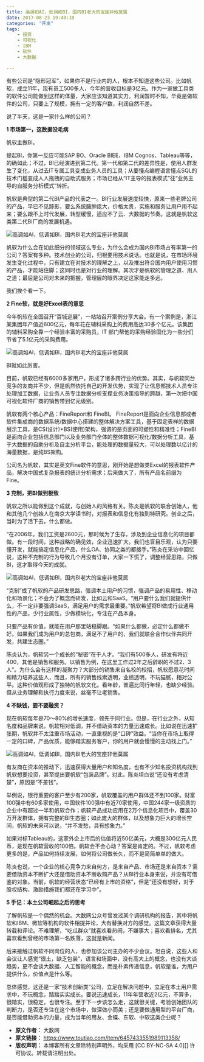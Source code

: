 ```yaml
---
title: 高调如AI，低调如BI，国内BI老大的宝座非他莫属
date: 2017-08-23 19:40:10
categories: "开发"
tags:
	- 投资
	- 可视化
	- IBM
	- 软件
	- 大数据

---
```


有些公司是“隐形冠军”，如果你不是行业内的人，根本不知道这些公司。比如帆软，成立11年，现有员工500多人，今年的营收目标是3亿元。作为一家做工具类的软件公司能做到这样的体量，大家应该知道其实力。利润暂时不知，毕竟是做软件的公司，只要上了规模，拥有一定的客户数，利润自然不差。

说了半天，这是一家什么样的公司？

**1 市场第一，这数据没毛病**

帆软主做BI。

提起BI，你第一反应可能SAP BO、Oracle BIEE、IBM Cognos、Tableau等等，的确如此；不过，BI已经演进到第二代。第一代和第二代的差异性是，使用人群发生了变化，从过去IT专属工具变成业务人员的工具；从要懂点编程语言懂点SQL的技术门槛变成人人拖拽的自助式服务；市场已经从“IT主导的报表模式”往“业务主导的自服务分析模式”转折。

帆软是典型的第二代BI产品的代表之一。BI行业发展速度较快，原来一些老牌公司的产品，早已不见踪影，要么系统臃肿庞大，价格太贵，实施和服务让用户用不起来；要么跟不上时代发展，转型缓慢，适应不了云、大数据的节奏。这就是帆软这类第二代BI厂商的发展机遇。

![高调如AI，低调如BI，国内BI老大的宝座非他莫属][AI_BI_BI]

帆软为什么会在如此细分的领域这么专业，为什么会成为国内BI市场占有率第一的公司？答案有多种。技术创业的公司，归根要用技术说话。也就是说，在市场环境发生变化过程中，只有建立在对技术的理解之上，以及推出符合国内用户使用习惯的产品，才能站住脚；这同时也是对行业的理解。其次才是帆软的管理之道、用人之道；最后是公司对未来的把握，管理层的眼界决定这家能走多远。

我们挨个看一下。

**2 Fine软，就是好Excel表的意思**

今年帆软在全国召开“百城巡展”，一站站召开案例分享大会。有一个案例是，浙江某集团年产值近600亿元，每年花在辅料采购上的费用高达30多个亿元。该集团的辅料采购全靠一个经验丰富的采购员，IT 部门帮他的采购经验固化为一些分们节省了5.1亿元的采购费用。

![高调如AI，低调如BI，国内BI老大的宝座非他莫属][AI_BI_BI 1]

BI就如此厉害。

目前，帆软已经有6000多家用户，形成了诸多跨行业的优势。其实，与帆软同台竞争的友商并不少，但是帆然依托自己的开发优势，实现了让信息部技术人员专注处理加工数据，让业务人员专注数据分析支撑业务决策指导的跨越，第一次把中国可视化软件厂商的销售带到亿元级别。

帆软有两个核心产品：FineReport和 FineBI。 FineReport是面向企业信息部或者软件集成商的数据系统/数据中心搭建的整体解决方案工具，基于固定表样的数据展示工具，是CS(设计)+BS(使用)架构，强调的是页面的可塑性和精准性；FineBI是面向企业包括信息部门以及业务部门全体的整体数据可视化/数据分析工具，基于大数据的自助分析及自主分析平台，能处理的数据量较大，可以处理数以亿计的海量数据，是纯BS架构。

公司名为帆软，其实是英文Fine软件的意思，刚开始是想做类Excel的报表软件产品，解决中国式复杂报表的统计分析需求；后来做大了，所有产品名前缀为Fine。

**3 克制，把BI做到极致**

帆软之所以能做到这个成就，与创始人的风格有关。陈炎是帆软的联合创始人，他和其他几个创始人在南京大学读书时，对报表和信息化有独到特研究。创业之后，当时为了活下去，什么都做。

“在2006年，我们工资是2600元，那时候为了生存，涉及到企业信息化的项目都做。有一段时间，这种战略的确见效，企业迅速扩大。我们也盲目乐观，认为只要懂开发，就能搞定信息化产品，什么OA、协同之类的都接手。”陈炎在采访中回忆说，这种不克制的行为导致几个月没有订单，大家一下慌了，调整经营思路，只做BI，这才取得今天的成就。

![高调如AI，低调如BI，国内BI老大的宝座非他莫属][AI_BI_BI 2]

“克制”成了帆软的产品研发思路，强调本土用户的习惯，强调产品的易用性、移动化和场景化；不会为了概念而研发，比如云和SaaS。“用户要什么我们就提供什么，不一定非要强调SaaS，满足用户的需求最重要。”帆软希望将BI做成行业通用性的产品，少行业属性，少做模块化，专注在产品本身。

只要产品有价值，就能在用户那里站稳脚跟。“如果什么都做，必定什么都做不好。如果我们成为用户的总包商，满足不了用户的，我们就联合合作伙伴共同开发，共建生态圈。”

陈炎认为，帆软另一个成长的“秘密”在于人才。“我们有500多人，研发有将近400，其他是销售和服务。以销售为例，在这里工作过2年之后辞职的不过2、3人”。为什么会有这样的凝聚力？大部分的销售来自名校的校招，帆软愿意花时间和精力培养这些人，而且，所有的销售线索透明，业绩透明，不玩猫腻，相对公平。这种价值观形成了独特的帆软文化。看年龄，普遍比同行年轻，也缺少经验。但从业务理解和执行力度来说，丝毫不让老销售。

**4 不缺钱，要不要融资？**

现在帆软每年是70～80%的增长速度，领先于同行业。但是，在行业之外，从知名度和品牌来说，帆软相对低调，并不借助资本的力量迅速成长。比如说在迅速扩张期，帆软并不太注重市场活动，一直重视的是“口碑”效益。“当你在市场上取得一定的口碑，产品优质，能够踏实服务客户，你的用户就会慢慢的主动找上门。”

![高调如AI，低调如BI，国内BI老大的宝座非他莫属][AI_BI_BI 3]

有友商在资本的推动下，迅速获得大量用户和知名度，也有不少知名投资机构找到帆软想要投资，甚至提出要帆软“包装品牌”。对此，陈炎坦白说“还没有考虑清楚”，原因是“不差钱”。

举例说，银行重要的客户至少有200家，帆软覆盖的用户群体还不到100家。财富100强中有60多家使用，中国软件100强中有近70家使用，中国244家一级资质的企业中有超过一半和帆软合作；帆软产品成功应用在2万个信息化项目中，覆盖30万开发群体，拥有完整的BI生态圈；如此庞大的群体，以及想象力巨大的增长空间，帆软的未来可以说，“并不发愁，具有想象力。”

如果对标Tableau的，这家外企上市后的估值将近50亿美元，大概是300亿元人民币，是现在帆软营收的100倍。帆软会不会心动？答案是肯定的。不过，帆软考虑更多的是，产品如何持续发展，如何将公司做长久，而不是简简单单的做大。

陈炎也说，一个企业的核心竞争力来自何方，是来自产品、市场还是来自资本？需要借助资本不断扩大还是借助资本不断收购产品？从BI行业本身来说，并没有可借鉴的对象。当前，帆软的经营状态“已经有上市的资格”，但是“还没有想好，对于股权结构、激励措施我们都还在学习中”。

**5 手记：本土公司崛起之后的思考**

了解帆软是一个偶然的机会。大数网公众号曾发过某个调研机构的报告，其中将帆软和IBM、微软等机构的软件相提并论，大有替换对方的感觉。这篇文章获得大量转载和评论。不难理解，“吃瓜群众”就喜欢看热闹，不嫌事大；喜欢看排名，尤其喜欢看到曾经的市场第一名跌落，这就是新闻。

后来接触过帆软不同岗位的人，也参加该公司主办的不少会议。坦白说，这些人和会议让人感觉“很土，缺乏包装”，语言和场面中，没有高大上的概念，也没有大谈趋势，更不会谈大数据、人工智能的概念，而是朴素传递信息，帆软是谁，为用户提供什么，价值点是什么等。

总体感觉，这还是一家“技术创新类”公司，立足在解决问题中，立足在本土用户需求中，不玩概念，踏踏实实成长。要说迅速成长，11年年营收近2亿元，不算多，很踏实，很稳定，也很专注。至于下一步该怎么走，这就很关键，考验创始团队的判断力，是否还专注在这个市场中，做深做小而美；还是要做通用型的平台厂商，是否能借助资本的力量，成为当年的用友、金蝶、东软、中软这类企业呢？


[AI_BI_BI]: /pro/os/crawler/MJNE-BMIV-EEJR.jpg
[AI_BI_BI 1]: /pro/os/crawler/YU26-ZAUA-J3EA.jpg
[AI_BI_BI 2]: /pro/os/crawler/EIQA-NZBB-RIQQ.jpg
[AI_BI_BI 3]: /pro/os/crawler/UQNU-ZBJM-ZMM2.jpg
 *  **原文作者：** 大数网
 *  **原文链接：** https://www.toutiao.com/item/6457433551989113358/
 *  **版权声明：** 本博客所有文章除特别声明外，均采用 [CC BY-NC-SA 4.0][] 许可协议。转载请注明出处。